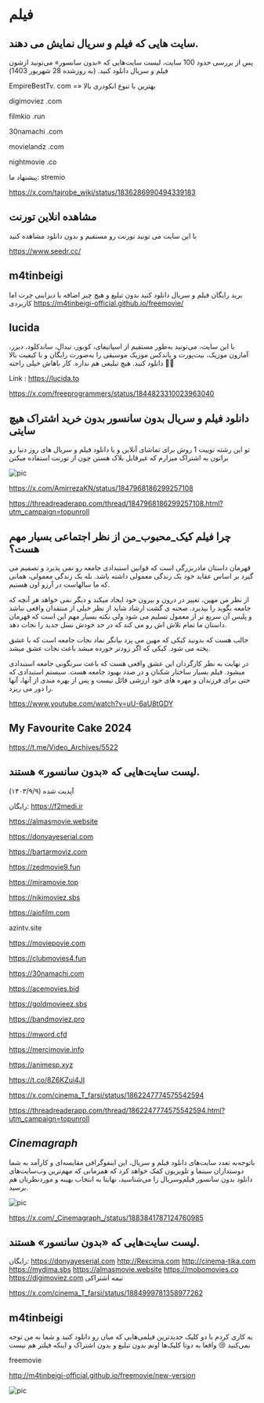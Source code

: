 # فیلم

## سایت هایی که فیلم و سریال نمایش می دهند.

پس از بررسی حدود 100 سایت، لیست سایت‌هایی که «بدون سانسور» می‌تونید ازشون فیلم و سریال دانلود کنید. (به روزشده 28 شهریور 1403)

EmpireBestTv. com =» بهترین با تنوع انکودری بالا

digimoviez .com

filmkio .run

30namachi .com

movielandz .com

nightmovie .co

پیشنهاد ما:
stremio

https://x.com/tajrobe_wiki/status/1836286990494339183


## مشاهده انلاین تورنت

با این سایت می تونید تورنت رو مستقیم و بدون دانلود مشاهده کنید

https://www.seedr.cc/


## m4tinbeigi

برید رایگان فیلم و سریال دانلود کنید
بدون تبلیغ و هیچ چیز اضافه
با دیزاینی چرت اما کاربردی
https://m4tinbeigi-official.github.io/freemovie/



## lucida

با این سایت، می‌تونید به‌طور مستقیم از اسپاتیفای، کوبوز، تیدال، ساندکلود، دیزر، آمازون موزیک، بیت‌پورت و یاندکس موزیک موسیقی را به‌صورت رایگان و با کیفیت بالا دانلود کنید. هیچ تبلیغی هم نداره.
 کار باهاش خیلی راحته 🧑‍💻

Link :
https://lucida.to

https://x.com/freeprogrammers/status/1844823310023963040


## دانلود فیلم و سریال بدون سانسور بدون خرید اشتراک هیچ سایتی

تو این رشته توییت 1 روش برای تماشای آنلاین و یا دانلود فیلم و سریال های روز دنیا رو براتون به اشتراک میزارم که غیرقابل بلاک هستن چون از تورنت استفاده میکنن

![pic](https://pbs.twimg.com/media/GaVI1BRWsAATDLA?format=jpg&name=small)

https://x.com/AmirrezaKN/status/1847968186299257108

https://threadreaderapp.com/thread/1847968186299257108.html?utm_campaign=topunroll


## چرا فیلم کیک_محبوب_من از نظر اجتماعی بسیار مهم هست؟

قهرمان داستان مادربزرگی است که قوانین استبدادی جامعه رو نمی پذیرد و تصمیم می گیرد بر اساس عقاید خود یک زندگی معمولی داشته باشد. بله یک زندگی معمولی، همانی که ما سالهاست در آرزو اون هستیم.

از نظر من مهین، تغییر در درون و بیرون خود ایجاد میکند و دیگر نمی خواهد هر آنچه که جامعه بگوید را بپذیرد. صحنه ی گشت ارشاد شاید از نظر خیلی از منتقدان واقعی نباشد و پلیس آن سریع تر از معمول تسلیم می شود ولی نکته بسیار مهم این است که قهرمان داستان ما تمام تلاش اش رو می کند که در حد خودش نسل جدید را نجات دهد.

جالب هست که بدونید کیکی که مهین می پزد بیانگر نماد نجات جامعه است که با عشق پخته می شود. کیکی که اگر زودتر خورده میشد باعث نجات عشق میشد.

در نهایت به نظر کارگردان این عشق واقعی هست که باعث سرنگونی جامعه استبدادی میشود. فیلم بسیار ساختار شکنان و در صدد بهبود جامعه هست. سیستم استبدادی که حتی برای فرزندان و مهره های خود ارزشی قائل نیست و پس از بهره مندی از آنها، آنها را دور می ریزد.

https://www.youtube.com/watch?v=uU-6aU8tGDY

## My Favourite Cake 2024

https://t.me/Video_Archives/5522


## لیست سایت‌هایی که «بدون سانسور» هستند.
(۱۴۰۳/۹/۹) آپدیت شده 

رایگان:
https://f2medi.ir

https://almasmovie.website

https://donyayeserial.com

https://bartarmoviz.com

https://zedmovie9.fun

https://miramovie.top

https://nikimoviez.sbs

https://aiofilm.com

azintv.site

https://moviepovie.com

https://clubmovies4.fun

https://30namachi.com

https://acemovies.bid

https://goldmovieez.sbs

https://bandmoviez.pro

https://mword.cfd

https://mercimovie.info

https://animesp.xyz

https://t.co/8Z6KZui4JI

https://x.com/cinema_T_farsi/status/1862247774575542594

https://threadreaderapp.com/thread/1862247774575542594.html?utm_campaign=topunroll



## _Cinemagraph_

باتوجه‌به تعدد سایت‌های دانلود فیلم و سریال، این اینفوگرافی مقایسه‌ای و کارآمد به شما دوستداران سینما و تلویزیون کمک خواهد کرد که همزمانی که مهم‌ترین وب‌سایت‌های دانلود بدون سانسور فیلم‌وسریال را می‌شناسید، نهایتا به انتخاب بهینه و موردنظرتان هم برسید.

![pic](https://pbs.twimg.com/media/GiTAHeBWMAE57us?format=jpg&name=900x900)

https://x.com/_Cinemagraph_/status/1883841787124760985


## لیست سایت‌هایی که «بدون سانسور» هستند.


رایگان: 
https://donyayeserial.com
http://Rexcima.com
http://cinema-tika.com
https://mydima.sbs
https://almasmovie.website
https://mobomovies.co
https://digimoviez.com نیمه اشتراکی 

https://x.com/cinema_T_farsi/status/1884999781358977262


## m4tinbeigi

یه کاری کردم با دو کلیک جدیدترین فیلمی‌هایی که میان رو دانلود کنید و شما به من توجه نمی‌کنید 😢
واقعا به دوتا کلیک‌ها
اونم بدون تبلیغ و بدون اشتراک و اینکه فیلتر هم نیست

freemovie

http://m4tinbeigi-official.github.io/freemovie/new-version


![pic](https://pbs.twimg.com/media/Gl2WhSxWoAAsYBs?format=jpg&name=900x900)